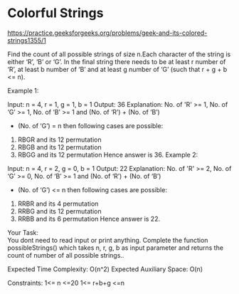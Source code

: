 # Colorful Strings

https://practice.geeksforgeeks.org/problems/geek-and-its-colored-strings1355/1


Find the count of all possible strings of size n.Each character of the string is either ‘R’, ‘B’ or ‘G’. In the final string there needs to be at least r number of ‘R’, at least b number of ‘B’ and at least g number of ‘G’ (such that r + g + b <= n). 

Example 1:

Input: n = 4, r = 1, g = 1, b = 1
Output: 36 
Explanation: No. of 'R' >= 1, 
No. of ‘G’ >= 1, No. of ‘B’ >= 1 
and (No. of ‘R’) + (No. of ‘B’) 
+ (No. of ‘G’) = n then 
following cases are possible: 
1. RBGR and its 12 permutation 
2. RBGB and its 12 permutation 
3. RBGG and its 12 permutation 
Hence answer is 36.
Example 2:

Input: n = 4, r = 2, g = 0, b = 1
Output: 22
Explanation: No. of 'R' >= 2,
No. of ‘G’ >= 0, No. of ‘B’ >= 1
and (No. of ‘R’) + (No. of ‘B’)
+ (No. of ‘G’) <= n then 
following cases are possible:
1. RRBR and its 4 permutation
2. RRBG and its 12 permutation
3. RRBB and its 6 permutation
Hence answer is 22.

Your Task:  
You dont need to read input or print anything. Complete the function possibleStrings() which takes n, r, g, b as input parameter and returns the count of number of all possible strings..

Expected Time Complexity: O(n^2)
Expected Auxiliary Space: O(n)

Constraints:
1<= n <=20
1<= r+b+g <=n
